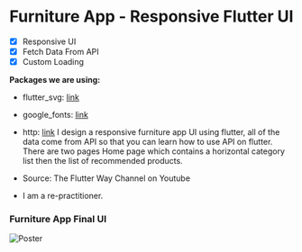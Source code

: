 # Furniture App - Responsive Flutter UI 

- [x] Responsive UI
- [x] Fetch Data From API
- [x] Custom Loading

**Packages we are using:**

- flutter_svg: [link](https://pub.dev/packages/flutter_svg)
- google_fonts: [link](https://pub.dev/packages/google_fonts)
-  http: [link](https://pub.dev/packages/http)
I design a responsive furniture app UI using flutter, all of the data come from API so that you can learn how to use API on flutter. There are two pages Home page which contains a horizontal category list then the list of recommended products.

- Source: The Flutter Way Channel on Youtube
- I am a re-practitioner.


### Furniture App Final UI



![Poster](https://user-images.githubusercontent.com/86840994/132943747-c608a0fe-38ea-47c6-9704-5f22691bcf43.png)

